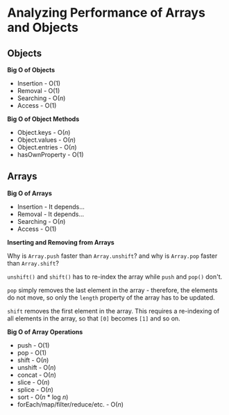 # Analyzing Performance of Arrays and Objects

## Objects

**Big O of Objects**

- Insertion - O(1)
- Removal - O(1)
- Searching - O(_n_)
- Access - O(1)

**Big O of Object Methods**

- Object.keys - O(_n_)
- Object.values - O(_n_)
- Object.entries - O(_n_)
- hasOwnProperty - O(1)

## Arrays

**Big O of Arrays**

- Insertion - It depends...
- Removal - It depends...
- Searching - O(_n_)
- Access - O(1)

**Inserting and Removing from Arrays**

Why is `Array.push` faster than `Array.unshift`? and why is `Array.pop` faster than `Array.shift`?

`unshift()` and `shift()` has to re-index the array while `push` and `pop()` don't.

`pop` simply removes the last element in the array - therefore, the elements do not move, so only the `length` property of the array has to be updated.

`shift` removes the first element in the array. This requires a re-indexing of all elements in the array, so that `[0]` becomes `[1]` and so on.

**Big O of Array Operations**

- push - O(1)
- pop - O(1)
- shift - O(_n_)
- unshift - O(_n_)
- concat - O(_n_)
- slice - O(_n_)
- splice - O(_n_)
- sort - O(_n_ \* log _n_)
- forEach/map/filter/reduce/etc. - O(_n_)
